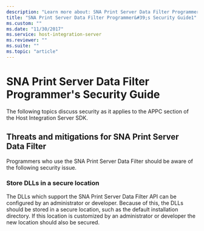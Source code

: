 ```yaml
---
description: "Learn more about: SNA Print Server Data Filter Programmer&#39;s Security Guide"
title: "SNA Print Server Data Filter Programmer&#39;s Security Guide1"
ms.custom: ""
ms.date: "11/30/2017"
ms.service: host-integration-server
ms.reviewer: ""
ms.suite: ""
ms.topic: "article"
---
```

# SNA Print Server Data Filter Programmer&#39;s Security Guide
The following topics discuss security as it applies to the APPC section of the Host Integration Server SDK.  
  
## Threats and mitigations for SNA Print Server Data Filter  
 Programmers who use the SNA Print Server Data Filter should be aware of the following security issue.  
  
### Store DLLs in a secure location  
 The DLLs which support the SNA Print Server Data Filter API can be configured by an administrator or developer. Because of this, the DLLs should be stored in a secure location, such as the default installation directory. If this location is customized by an administrator or developer the new location should also be secured.
